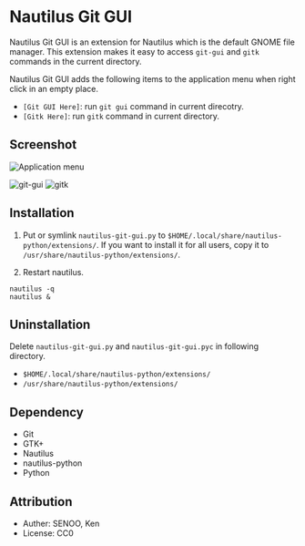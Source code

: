 # Nautilus Git GUI

Nautilus Git GUI is an extension for Nautilus which is the default GNOME file manager.
This extension makes it easy to access `git-gui` and `gitk` commands in the current directory.

Nautilus Git GUI adds the following items to the application menu when right click in an empty place.

* `[Git GUI Here]`: run `git gui` command in current direcotry.
* `[Gitk Here]`: run `gitk` command in current directory.


## Screenshot
![Application menu](./img/application-menu.jpg)

![git-gui](./img/git-gui.jpg)
![gitk](./img/gitk.jpg)


## Installation
1. Put or symlink `nautilus-git-gui.py` to  `$HOME/.local/share/nautilus-python/extensions/`. If you want to install it for all users, copy it to `/usr/share/nautilus-python/extensions/`.

2. Restart nautilus.
```
nautilus -q
nautilus &
```


## Uninstallation
Delete `nautilus-git-gui.py` and `nautilus-git-gui.pyc` in following directory.
* `$HOME/.local/share/nautilus-python/extensions/`
* `/usr/share/nautilus-python/extensions/`


## Dependency
* Git
* GTK+
* Nautilus
* nautilus-python
* Python


## Attribution
* Auther: SENOO, Ken
* License: CC0

